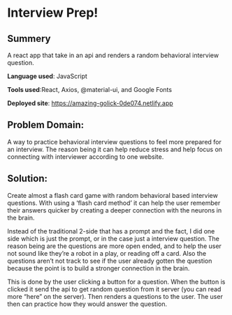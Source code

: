 # Interview Prep!

## Summery
A react app that take in an api and renders a random behavioral interview question.

__Language used__: JavaScript

__Tools used__:React, Axios, @material-ui, and Google Fonts

__Deployed site__:
https://amazing-golick-0de074.netlify.app


## Problem Domain:
A way to practice behavioral interview questions to feel more prepared for an interview. The reason being it can help reduce stress and help focus on connecting with interviewer according to one website.

## Solution:
Create almost a flash card game with random behavioral based interview questions. With using a ‘flash card method’ it can help the user remember their answers quicker by creating a deeper connection with the neurons in the brain.

Instead of the traditional 2-side that has a prompt and the fact, I did one side which is just the prompt, or in the case just a interview question. The reason being are the questions are more open ended, and to help the user not sound like they’re a robot in a play, or reading off a card. Also the questions aren’t not track to see if the user already gotten the question because the point is to build a stronger connection in the brain.

This is done by the user clicking a button for a question. When the button is clicked it send the api to get random question from it server (you can read more “here” on the server). Then renders a questions to the user. The user then can practice how they would answer the question.
